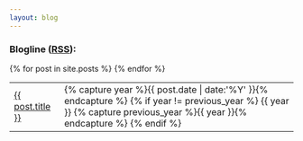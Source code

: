 ```yaml
---
layout: blog
---
```

### Blogline ([RSS](/blog/feed/)):
<table class="post_list">
  {% for post in site.posts %}
    <tr>
      <td class="post_link"><a href="{{ post.url }}">{{ post.title }}</a></td>
      <td class="post_date">
        {% capture year %}{{ post.date | date:'%Y' }}{% endcapture %}
          {% if year != previous_year %}
            {{ year }}
          {% capture previous_year %}{{ year }}{% endcapture %}
        {% endif %}
      </td>
    </tr>
  {% endfor %}
</table>
